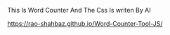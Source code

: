 This Is Word Counter And The Css Is writen By AI

https://rao-shahbaz.github.io/Word-Counter-Tool-JS/
